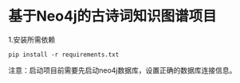 # 基于Neo4j的古诗词知识图谱项目



1.安装所需依赖
```
pip install -r requirements.txt
```

注意：启动项目前需要先启动neo4j数据库，设置正确的数据库连接信息。